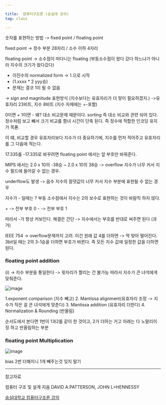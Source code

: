 ```yaml
---

title:  컴퓨터구조론 (숭실대 강의)
tag: class 

---
```


숫자를 표현하는 방법 ->  fixed point / floating point 

fixed point -> 정수 부분 28자리 / 소수 이하 4자리

floating point -> 소수점이 떠다니는 floating (부동소수점이 왔다 갔다 하느냐가 아니라 지수의 크기가 왔다갔다)

*	이진수의 normalized form -> 1.으로 시작
*	(1.xxxx * 2 yyy승)
*	문제는 결코 1이 될 수 없음

-> sign and magnitude 표현방식
(지수보다는 유효자리가 더 맣이 필요하겠지.) ->유효자리 23비트, 지수 8비트 (지수 자체에는 +-포함)

0이면 + 1이면 - 왜? 대소 비교문제 때문이다.
sorting 즉 대소 비교와 관련 되어 있다.
정수처럼 보고 뺴서 크기 비교를 함녀 시간이 단축 된다. 즉 정수에 적합한 인코딩 유지가 목푣.

이 떄, 비교할 경우 유효자리보다 지수가 더 중요하기에, 지수를 먼저 적어주고 유효자리를 그 다음에 적는다.

17.335를 -17.335로 바꾸려면 floating point 에서는 앞 부호만 바꿔준다. 

MIPS 에서는 2.0 x 10의 -38승 ~ 2.0 x 10의 38승 -> overflow 지수가 너무 커서 지수 필드에 들어갈 수 없는 경우.

underflow도 발생 -> 음수 지수의 절댓값이 너무 커서 지수 부분에 표현될 수 없는 경우

지수가 - 일때는 ?
부동 소수점에서 지수는 2의 보수로 표현하는 것이 바람직 하지 않다.

\+ -> 전부 부호 0
\- -> 전부 부호 1 

따라서 -가 항상 커보인다.
해결은 간단 -> 지수에서는 부호를 반대로 써주면 된다 (과거)

IEEE 754 -> overflow문제까지 고려. 이건 원래 값 4를 더하면 -> 딱 맞아 떨어진다. 3bit일 때는 2의 3-1승을 더하면 부호가 바뀐다. 즉 모든 지수 값에 일정한 값을 더하면 된다.

### floating point addition
(i) -> 지수 부분을 통일한다 -> 윗자리가 짤리는 건 불가능 따라서 지수가 큰 녀석에게 맞춰준다.

![image](https://user-images.githubusercontent.com/23495876/38717199-619f19ce-3f20-11e8-957a-54a0a55de022.png)

1.exponent comparison (지수 빼고)
2. Mantissa alignment(유효자리 조정 -> 지수가 작은 걸 큰 녀석에게 맞춘다)
3. Mantissa addition (유효자리 더한다)
4. Normalization & Rounding (반올림)

순서도에서 본다면 1번이 1과2를 같이 한 것이고,
2가 더하는 거고 아래는 다 노말리이징 하고 반올림하는 부분

### floating point Multiplication

![image](https://user-images.githubusercontent.com/23495876/38717501-36fe1a2e-3f22-11e8-9c40-90af06920f72.png)

bias 2번 더해지니 1개 빼주는것 잊지 말기




---
 
참고자료 


컴퓨터 구조 및 설계 지음 DAVID A.PATTERSON, JOHN L>HENNESSY 

[숭실대학교 컴퓨터구조론 강의](http://www.kocw.net/home/search/kemView.do?kemId=998138)
